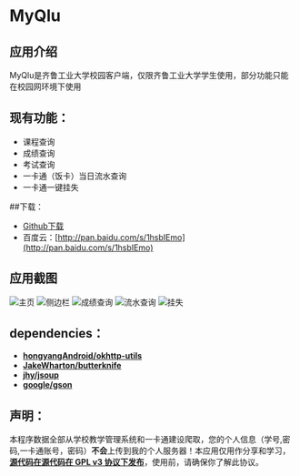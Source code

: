 # MyQlu
## 应用介绍
  MyQlu是齐鲁工业大学校园客户端，仅限齐鲁工业大学学生使用，部分功能只能在校园网环境下使用
## 现有功能：
- 课程查询
- 成绩查询
- 考试查询
- 一卡通（饭卡）当日流水查询
- 一卡通一键挂失

##下载：
- [Github下载](https://github.com/hunao0221/hunao0221.github.io/raw/master/myqlu1.0.1.apk)
- 百度云：[http://pan.baidu.com/s/1hsbIEmo](http://pan.baidu.com/s/1hsbIEmo)

## 应用截图
![主页](https://raw.githubusercontent.com/hunao0221/Res/master/photos/enframe_2016-05-02-13-31-23.png)
![侧边栏](https://raw.githubusercontent.com/hunao0221/Res/master/photos/enframe_2016-05-02-13-31-15.png)
![成绩查询](https://raw.githubusercontent.com/hunao0221/Res/master/photos/enframe_2016-05-02-13-31-04.png)
![流水查询](https://raw.githubusercontent.com/hunao0221/Res/master/photos/enframe_2016-05-02-13-30-56.png)
![挂失](https://raw.githubusercontent.com/hunao0221/Res/master/photos/enframe_2016-05-02-13-30-48.png)

## dependencies：
- [**hongyangAndroid/okhttp-utils**](https://github.com/hongyangAndroid/okhttp-utils)
- [**JakeWharton/butterknife**](https://github.com/JakeWharton/butterknife)
- [**jhy/jsoup**](https://github.com/jhy/jsoup)
- [**google/gson**](https://github.com/google/gson)

## 声明：
本程序数据全部从学校教学管理系统和一卡通建设爬取，您的个人信息（学号,密码,一卡通账号，密码）**不会**上传到我的个人服务器！本应用仅用作分享和学习，[**源代码在源代码在 GPL v3 协议下发布**](https://github.com/hunao0221/MyQlu/blob/master/LICENSE.txt)，使用前，请确保你了解此协议。